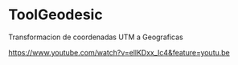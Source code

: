 # ToolGeodesic
Transformacion de coordenadas UTM a Geograficas

https://www.youtube.com/watch?v=ellKDxx_Ic4&feature=youtu.be
